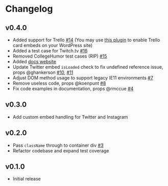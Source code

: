 # Changelog

## v0.4.0 

- Added support for Trello [#14](https://github.com/humanmade/react-oembed-container/pull/14) (You may use [this plugin](https://github.com/humanmade/trello-embeds) to enable Trello card embeds on your WordPress site)
- Added a test case for Twitch.tv [#16](https://github.com/humanmade/react-oembed-container/pull/16)
- Removed CollegeHumor test cases (RIP) [#15](https://github.com/humanmade/react-oembed-container/pull/15)
- Added [docs website](https://humanmade.github.io/react-oembed-container)
- Update Twitter embed `isLoaded` check to fix undefined reference issue, props @ghankerson [#10](https://github.com/humanmade/react-oembed-container/pull/10), [#11](https://github.com/humanmade/react-oembed-container/pull/11)
- Adjust DOM method usage to support legacy IE11 environments [#7](https://github.com/humanmade/react-oembed-container/pull/7)
- Remove useless code, props @koenpunt [#8](https://github.com/humanmade/react-oembed-container/pull/8)
- Fix code examples in documentation, props @rmccue [#4](https://github.com/humanmade/react-oembed-container/pull/4)

## v0.3.0

- Add custom embed handling for Twitter and Instagram

## v0.2.0

- Pass `className` through to container div [#3](https://github.com/humanmade/react-oembed-container/pull/3)
- Refactor codebase and expand test coverage

## v0.1.0

- Initial release
